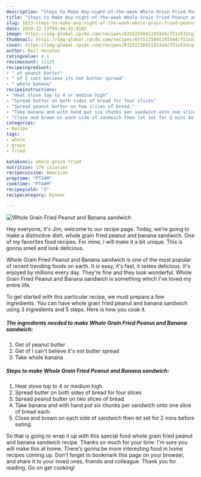 ```yaml
---
description: "Steps to Make Any-night-of-the-week Whole Grain Fried Peanut and Banana sandwich"
title: "Steps to Make Any-night-of-the-week Whole Grain Fried Peanut and Banana sandwich"
slug: 1623-steps-to-make-any-night-of-the-week-whole-grain-fried-peanut-and-banana-sandwich
date: 2020-12-13T04:44:53.618Z
image: https://img-global.cpcdn.com/recipes/6315225691193344/751x532cq70/whole-grain-fried-peanut-and-banana-sandwich-recipe-main-photo.jpg
thumbnail: https://img-global.cpcdn.com/recipes/6315225691193344/751x532cq70/whole-grain-fried-peanut-and-banana-sandwich-recipe-main-photo.jpg
cover: https://img-global.cpcdn.com/recipes/6315225691193344/751x532cq70/whole-grain-fried-peanut-and-banana-sandwich-recipe-main-photo.jpg
author: Nell Houston
ratingvalue: 4.1
reviewcount: 11125
recipeingredient:
- " of peanut butter"
- " of I cant believe its not butter spread"
- " whole banana"
recipeinstructions:
- "Heat stove top to 4 or medium high"
- "Spread butter on both sides of bread for four slices"
- "Spread peanut butter on two slices of bread."
- "Take banana and with hand put six chunks per sandwich onto one slice of bread each."
- "Close and brown on each side of sandwich then let set for 2 mins before eating."
categories:
- Recipe
tags:
- whole
- grain
- fried

katakunci: whole grain fried 
nutrition: 179 calories
recipecuisine: American
preptime: "PT24M"
cooktime: "PT40M"
recipeyield: "2"
recipecategory: Dinner

---
```



![Whole Grain Fried Peanut and Banana sandwich](https://img-global.cpcdn.com/recipes/6315225691193344/751x532cq70/whole-grain-fried-peanut-and-banana-sandwich-recipe-main-photo.jpg)

Hey everyone, it's Jim, welcome to our recipe page. Today, we're going to make a distinctive dish, whole grain fried peanut and banana sandwich. One of my favorites food recipes. For mine, I will make it a bit unique. This is gonna smell and look delicious.

Whole Grain Fried Peanut and Banana sandwich is one of the most popular of recent trending foods on earth. It is easy, it's fast, it tastes delicious. It's enjoyed by millions every day. They're fine and they look wonderful. Whole Grain Fried Peanut and Banana sandwich is something which I've loved my entire life.




To get started with this particular recipe, we must prepare a few ingredients. You can have whole grain fried peanut and banana sandwich using 3 ingredients and 5 steps. Here is how you cook it.

<!--inarticleads1-->

##### The ingredients needed to make Whole Grain Fried Peanut and Banana sandwich:

1. Get  of peanut butter
1. Get  of I can&#39;t believe it&#39;s not butter spread
1. Take  whole banana




<!--inarticleads2-->

##### Steps to make Whole Grain Fried Peanut and Banana sandwich:

1. Heat stove top to 4 or medium high
1. Spread butter on both sides of bread for four slices
1. Spread peanut butter on two slices of bread.
1. Take banana and with hand put six chunks per sandwich onto one slice of bread each.
1. Close and brown on each side of sandwich then let set for 2 mins before eating.




So that is going to wrap it up with this special food whole grain fried peanut and banana sandwich recipe. Thanks so much for your time. I'm sure you will make this at home. There's gonna be more interesting food in home recipes coming up. Don't forget to bookmark this page on your browser, and share it to your loved ones, friends and colleague. Thank you for reading. Go on get cooking!
